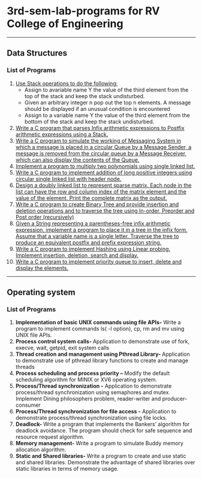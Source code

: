 # 3rd-sem-lab-programs for RV College of Engineering
<hr>

## Data Structures

### List of Programs

<ol>

<li>
<a href="/Data Structure/prog1.c">Use Stack operations to do the following:</a>
<ul>
    <li>Assign to avariable name Y the value of the third element from the top of the stack and keep the stack undisturbed.</li>
    <li>Given an arbitrary integer n pop out the top n elements. A message should be displayed if an unusual condition is encountered</li>
    <li>Assign to a variable name Y the value of the third element from the bottom of the stack and keep the stack undisturbed.</li>
</ul>
</li>

<li>
<a href="/Data Structure/prog2.c">Write a C program that parses Infix arithmetic expressions to Postfix arithmetic expressions using a Stack.</a>
</li>

<li>
<a href="/Data Structure/prog3.c">Write a C program to simulate the working of Messaging System in which a message is placed in a circular Queue by a Message Sender, a message is removed from the circular queue by a Message Receiver, which can also display the contents of the Queue.</a>
</li>

<li>
<a href="/Data Structure/prog4.c">Implement a program to multiply two polynomials using single linked list.</a>
</li>

<li>
<a href="/Data Structure/prog5.c">Write a C program to implement addition of long positive integers using circular single linked list with header node.</a>
</li>

<li>
<a href="/Data Structure/prog6.c">Design a doubly linked list to represent sparse matrix. Each node in the list can have the row and column index of the matrix element and the value of the element. Print the complete matrix as the output.</a>
</li>

<li><a href="/Data Structure/prog7.c">Write a C program to create Binary Tree and provide insertion and deletion operations and to traverse the tree using In-order, Preorder and Post order (recursively)</a></li>

<li><a href="/Data Structure/prog8.c">Given a String representing a parentheses-free infix arithmetic expression, implement a program to place it in a tree in the infix form. Assume that a variable name is a single letter. Traverse the tree to produce an equivalent postfix and prefix expression string.</a></li>

<li><a href="/Data Structure/prog9.c">Write a C program to implement Hashing using Linear probing. Implement insertion, deletion, search and display.</a></li>

<li><a href="/Data Structure/prog10.c">Write a C program to implement priority queue to insert, delete and display the elements.</a></li>


</ol>

<hr>

## Operating system

### List of Programs

<ol>

<li>
<strong>Implementation of basic UNIX commands using file APIs-</strong> Write a program to implement commands ls( -l option), cp, rm and mv using UNIX file APIs.
</li>

<li>
<strong>Process control system calls- </strong>Application to demonstrate use of fork, execve, wait, getpid, exit system calls
</li>

<li>
<strong>Thread creation and management using Pthread Library- </strong> Application to demonstrate use of pthread library functions to create and manage threads
</li>

<li>
<strong>Process scheduling and process priority –</strong> Modify the default scheduling algorithm for MINIX or XV6 operating system.
</li>

<li>
<strong>Process/Thread synchronization -</strong> Application to demonstrate process/thread synchronization using semaphores and mutex. Implement Dining philosophers problem, reader-writer and  producer-consumer
</li>

<li>
<strong>Process/Thread synchronization for file access -</strong> Application to demonstrate process/thread synchronization using file locks. 
</li>

<li><strong>Deadlock- </strong> Write a program that implements the Bankers’ algorithm for deadlock avoidance. The program should check for safe sequence and resource request algorithm. </li>

<li><strong>Memory management- </strong>Write a program to simulate Buddy memory allocation algorithm.</li>

<li><strong>Static and Shared libraries- </strong> Write a program to create and use static and shared libraries. Demonstrate the advantage of shared libraries over static libraries in terms of memory usage.</li>


</ol>
